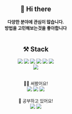 <div align=center>

## 👋 Hi there
**다양한 분야에 관심이 많습니다.<br>
방법을 고민해보는것을 좋아합니다**
<br>
<br>
## ⚒ Stack

  <img src="https://img.shields.io/badge/JS-F7DF1E.svg?&style=for-the-badge&logo=JavaScript&logoColor=black">
  <img src="https://img.shields.io/badge/PYTHON-3776AB.svg?&style=for-the-badge&logo=Python&logoColor=white">
  <img src="https://img.shields.io/badge/REACT-61DAFB.svg?&style=for-the-badge&logo=React&logoColor=black">   
  <img src="https://img.shields.io/badge/redux-764ABC.svg?&style=for-the-badge&logo=Redux&logoColor=white">
  <img src="https://img.shields.io/badge/CSS-1572B6.svg?&style=for-the-badge&logo=CSS3&logoColor=white">
  <img src="https://img.shields.io/badge/HTML5-E34F26.svg?&style=for-the-badge&logo=HTML5&logoColor=white"><br>
  <img src="https://img.shields.io/badge/FIREBASE-FFCA28.svg?&style=for-the-badge&logo=FireBase&logoColor=white">

  <br>
  <br>
  <br>
🙋‍♂️ 써봤어요!
<br>
<div align=center>
<img src="https://img.shields.io/badge/ANDROID APP-3DDC84.svg?&style=for-the-badge&logo=Android&logoColor=black">
<img src="https://img.shields.io/badge/NODE-339933.svg?&style=for-the-badge&logo=Node.js&logoColor=white">
<img src="https://img.shields.io/badge/MONGODB-47A248.svg?&style=for-the-badge&logo=MongoDB&logoColor=white">
</div>
<br>
🙈 공부하고 있어요!
<br>
  <img src="https://img.shields.io/badge/NEXT.JS-000.svg?&style=for-the-badge&logo=Next.js&logoColor=white">
  <img src="https://img.shields.io/badge/typescript-3178C6.svg?&style=for-the-badge&logo=TypeScript&logoColor=white">
</div>
